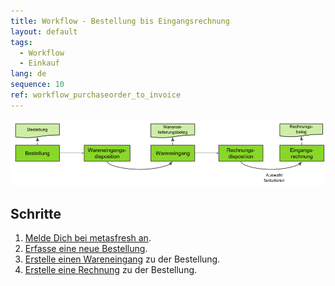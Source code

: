 ```yaml
---
title: Workflow - Bestellung bis Eingangsrechnung
layout: default
tags:
  - Workflow
  - Einkauf
lang: de
sequence: 10
ref: workflow_purchaseorder_to_invoice
---
```


![IMG](../../images/de_bestellung_bis_eingangsrechnung.png)

## Schritte
1. [Melde Dich bei metasfresh an](Anmeldung).
1. [Erfasse eine neue Bestellung](Bestellung_erfassen).
1. [Erstelle einen Wareneingang](Zu_Bestellung_Wareneingang_erstellen) zu der Bestellung.
1. [Erstelle eine Rechnung](Zu_Bestellung_Eingangsrechnung_erstellen) zu der Bestellung.
